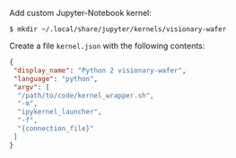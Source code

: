 Add custom Jupyter-Notebook kernel: 

```
$ mkdir ~/.local/share/jupyter/kernels/visionary-wafer
```

Create a file `kernel.json` with the following contents:

```json
{
 "display_name": "Python 2 visionary-wafer", 
 "language": "python", 
 "argv": [
  "/path/to/code/kernel_wrapper.sh",
  "-m", 
  "ipykernel_launcher", 
  "-f", 
  "{connection_file}"
 ]
}
```
